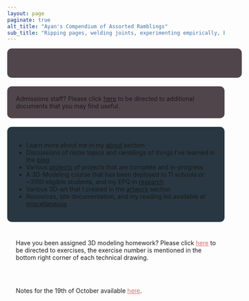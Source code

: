 ```yaml
---
layout: page
paginate: true
alt_title: "Ayan's Compendium of Assorted Ramblings"
sub_title: "Ripping pages, welding joints, experimenting empirically, burning electronics, and tuning PIDs."
---
```


<style>
  .content-container {
    border-radius: 10px; /* Add rounded corners to the container */
    padding: 20px; /* Add padding to the container */
    margin-bottom: 20px; /* Add bottom margin to create space between container and text below */
    background-size: cover;
    background-repeat: no-repeat;
    background-attachment: fixed; /* Optional, for a fixed background */
  }

  .content-container-blue {
    border-radius: 10px; /* Add rounded corners to the container */
    padding: 20px; /* Add padding to the container */
    margin-bottom: 20px; /* Add bottom margin to create space between container and text below */
    background-color: #283741; /* Add a background color */
  }
  
  .content-container-breathing {
    border-radius: 10px; /* Add rounded corners to the container */
    padding: 20px; /* Add padding to the container */
    margin-bottom: 20px; /* Add bottom margin to create space between container and text below */
    background-size: cover;
    background-repeat: no-repeat;
    background-attachment: fixed; /* Optional, for a fixed background */
    animation: breathing 3s infinite; /* Apply the breathing animation */
  }

  @keyframes breathing {
    0% {
      background-color: #51454C; /* Start with red */
    }
    50% {
      background-color: #5D676E; /* Transition to yellow at 50% */
    }
    100% {
      background-color: #51454C; /* Return to red at 100% */
    }
  }
  
  .content-container a {
    color: #D37070; /* Change the color of hyperlinks */
    text-decoration: underline; /* Add underline to hyperlinks */
  }

  .content-container-scrolling {
    border-radius: 10px;
    padding: 20px;
    margin-bottom: 20px;
    background-color: #51454C;
    overflow: hidden; /* Hide the overflow content */
    white-space: nowrap; /* Prevent text from wrapping */
    width: 100%; /* Set the width to 100% to span the body */
    font-size: 24px;
  }

  .scroll-text {
    animation: scroll 22.5s linear infinite; /* Adjust the animation duration as needed */
    animation-delay: -50s; /* Reduce the delay to 3 seconds */
    display: inline-block;
    font-family: 'Fira Code', sans-serif;
  }

  @keyframes scroll {
    0% {
      transform: translateX(102.5%);
    }
    100% {
      transform: translateX(-102.5%); /* Adjust the distance for a smoother scroll */
    }
  }

  .content-container-scrolling:hover .scroll-text {
    animation-play-state: paused;
  }
</style>

<link rel="stylesheet" href="https://fonts.googleapis.com/css2?family=Fira+Code&display=swap">

<!-- <div class="content-container" data-bg-image="assets/images/chevron2.png">
  This website is still under construction, while most of the structure and programming is complete content still remains.
</div> -->

<div class="content-container-scrolling scroll-container">
  <div class="scroll-text">
    Latest updates: 23rd Oct, Research section has a new-old project. 23rd Oct, New blog posts coming soon™. 18th Oct, Updated additional information section.
  </div>
</div>

<div class="content-container-breathing">
  Admissions staff? Please click <a href="/admissions/">here</a> to be directed to additional documents that you may find useful.
</div>

<div class="content-container-blue">
  <ul>
    <li>Learn more about me in my <a href="/about/">about</a> section</li>
    <li>Discussions of niche topics and ramblings of things I&#39;ve learned in the <a href="/blog/">blog</a></li>
    <li>Various <a href="/projects/">projects</a> of projects that are complete and in-progress</li>
    <li>A 3D-Modeling course that has been deployed to 11 schools or ~3100 eligible students, and my EPQ in <a href="/research/">research</a></li>
    <li>Various 3D-art that I created in the <a href="/artwork/">artwork</a> section</li>
    <li>Resources, site documentation, and my reading list available at <a href="/miscellaneous/">miscellaneous</a></li>
  </ul>
</div>

<div class="content-container" data-bg-image="assets/images/chevron2.png">
  Have you been assigned 3D modeling homework? Please click <a href="/3d-exercises/">here</a> to be directed to exercises, the exercise number is mentioned in the bottom right corner of each technical drawing.
</div>

<div class="content-container" data-bg-image="assets/images/chevron2.png">
  Notes for the 19th of October available <a href="/19102023/">here</a>.
</div>

<script>
  // Get all elements with the class "content-container"
  const contentContainers = document.querySelectorAll(".content-container");

  // Loop through the elements and set their background images
  contentContainers.forEach(container => {
    const bgImage = container.getAttribute("data-bg-image");
    container.style.backgroundImage = `url(${bgImage})`;
  });
</script>